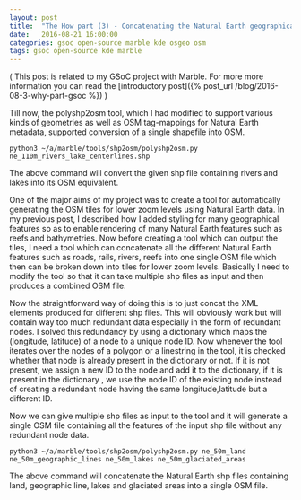 ```yaml
---
layout: post
title:  "The How part (3) - Concatenating the Natural Earth geographical features into a single OSM file"
date:   2016-08-21 16:00:00
categories: gsoc open-source marble kde osgeo osm 
tags: gsoc open-source kde marble
---
```


( This post is related to my GSoC project with Marble. For more more information you can read the [introductory post]({% post_url /blog/2016-08-3-why-part-gsoc %}) )

Till now, the polyshp2osm tool, which I had modified to support various kinds of geometries as well as OSM tag-mappings for Natural Earth metadata, supported conversion of a single shapefile into OSM.

```
python3 ~/a/marble/tools/shp2osm/polyshp2osm.py ne_110m_rivers_lake_centerlines.shp
```

The above command will convert the given shp file containing rivers and lakes into its OSM equivalent.

One of the major aims of my project was to create a tool for automatically generating the OSM tiles for lower zoom levels using Natural Earth data. In my previous post, I described how I added styling for many geographical features so as to enable rendering of many Natural Earth features such as reefs and bathymetries. Now before creating a tool which can output the tiles, I need a tool which can concatenate all the different Natural Earth features such as roads, rails, rivers, reefs into one single OSM file which then can be broken down into tiles for lower zoom levels. Basically I need to modify the tool so that it can take multiple shp files as input and then produces a combined OSM file.

Now the straightforward way of doing this is to just concat the XML elements produced for different shp files. This will obviously work but will contain way too much redundant data especially in the form of redundant nodes. I solved this redundancy by using a dictionary which maps the (longitude, latitude) of a node to a unique node ID. Now whenever the tool iterates over the nodes of a polygon or a linestring in the tool, it is checked whether that node is already present in the dictionary or not. If it is not present, we assign a new ID to the node and add it to the dictionary, if it is present in the dictionary , we use the node ID of the existing node instead of creating a redundant node having the same longitude,latitude but a different ID.

Now we can give multiple shp files as input to the tool and it will generate a single OSM file containing all the features of the input shp file without any redundant node data.

```
python3 ~/a/marble/tools/shp2osm/polyshp2osm.py ne_50m_land ne_50m_geographic_lines ne_50m_lakes ne_50m_glaciated_areas
```

The above command will concatenate the Natural Earth shp files containing land, geographic line, lakes and glaciated areas into a single OSM file.
